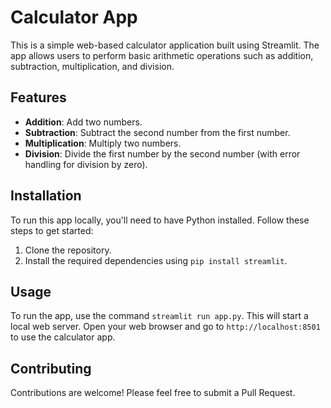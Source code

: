 # Calculator App

This is a simple web-based calculator application built using Streamlit. The app allows users to perform basic arithmetic operations such as addition, subtraction, multiplication, and division.

## Features

- **Addition**: Add two numbers.
- **Subtraction**: Subtract the second number from the first number.
- **Multiplication**: Multiply two numbers.
- **Division**: Divide the first number by the second number (with error handling for division by zero).

## Installation

To run this app locally, you'll need to have Python installed. Follow these steps to get started:

1. Clone the repository.
2. Install the required dependencies using `pip install streamlit`.

## Usage

To run the app, use the command `streamlit run app.py`. This will start a local web server. Open your web browser and go to `http://localhost:8501` to use the calculator app.


## Contributing

Contributions are welcome! Please feel free to submit a Pull Request.
